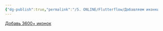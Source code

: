 ```yaml
---
{"dg-publish":true,"permalink":"/5. ONLINE/Flutterflow/Добавляем иконки (icons)/","created":"2024-10-23T14:44:06.291-03:00","updated":"2024-10-23T14:44:06.291-03:00"}
---
```


[Добавь 3600+ иконок](https://www.youtube.com/watch?v=RKkHks9Si5E "#FlutterFlow - Add 3600+ fresh Icons to your project!")


